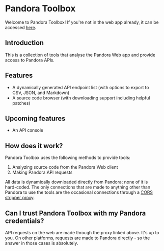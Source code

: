 # Pandora Toolbox

Welcome to Pandora Toolbox! If you're not in the web app already, it can be
accessed [here](https://toolbox.epimetheus.tk).

## Introduction

This is a collection of tools that analyse the Pandora Web app and provide
access to Pandora APIs.

## Features

- A dynamically generated API endpoint list (with options to export to CSV,
  JSON, and Markdown)
- A source code browser (with downloading support including helpful patches)

## Upcoming features

- An API console

## How does it work?

Pandora Toolbox uses the following methods to provide tools:

1. Analyzing source code from the Pandora Web client
2. Making Pandora API requests

All data is dynamically downloaded directly from Pandora; none of it is
hard-coded. The only connections that are made to anything other than Pandora to
use the tools are the occasional connections through
a [CORS stripper proxy](https://github.com/Freeboard/thingproxy).

## Can I trust Pandora Toolbox with my Pandora credentials?

API requests on the web are made through the proxy linked above. It's up to you.
On other platforms, requests are made to Pandora directly - so the answer in
those cases is absolutely.